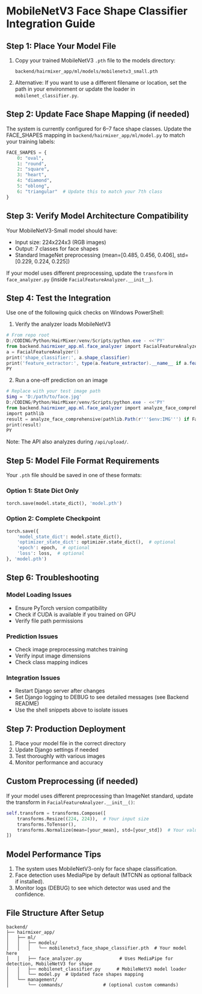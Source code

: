 # MobileNetV3 Face Shape Classifier Integration Guide

## Step 1: Place Your Model File

1. Copy your trained MobileNetV3 `.pth` file to the models directory:
   ```
   backend/hairmixer_app/ml/models/mobilenetv3_small.pth
   ```

2. Alternative: If you want to use a different filename or location, set the path in your environment or update the loader in `mobilenet_classifier.py`.

## Step 2: Update Face Shape Mapping (if needed)

The system is currently configured for 6–7 face shape classes. Update the FACE_SHAPES mapping in `backend/hairmixer_app/ml/model.py` to match your training labels:

```python
FACE_SHAPES = {
    0: "oval",
    1: "round", 
    2: "square",
    3: "heart",
    4: "diamond",
    5: "oblong",
    6: "triangular"  # Update this to match your 7th class
}
```

## Step 3: Verify Model Architecture Compatibility

Your MobileNetV3-Small model should have:
- Input size: 224x224x3 (RGB images)
- Output: 7 classes for face shapes
- Standard ImageNet preprocessing (mean=[0.485, 0.456, 0.406], std=[0.229, 0.224, 0.225])

If your model uses different preprocessing, update the `transform` in `face_analyzer.py` (inside `FacialFeatureAnalyzer.__init__`).

## Step 4: Test the Integration

Use one of the following quick checks on Windows PowerShell:

1) Verify the analyzer loads MobileNetV3

```powershell
# From repo root
D:/CODING/Python/HairMixer/venv/Scripts/python.exe - <<'PY'
from backend.hairmixer_app.ml.face_analyzer import FacialFeatureAnalyzer
a = FacialFeatureAnalyzer()
print('shape_classifier:', a.shape_classifier)
print('feature_extractor:', type(a.feature_extractor).__name__ if a.feature_extractor else None)
PY
```

2) Run a one-off prediction on an image

```powershell
# Replace with your test image path
$img = 'D:/path/to/face.jpg'
D:/CODING/Python/HairMixer/venv/Scripts/python.exe - <<'PY'
from backend.hairmixer_app.ml.face_analyzer import analyze_face_comprehensive
import pathlib
result = analyze_face_comprehensive(pathlib.Path(r'''$env:IMG''') if False else r'''REPLACE''')
print(result)
PY
```
Note: The API also analyzes during `/api/upload/`.

## Step 5: Model File Format Requirements

Your `.pth` file should be saved in one of these formats:

### Option 1: State Dict Only
```python
torch.save(model.state_dict(), 'model.pth')
```

### Option 2: Complete Checkpoint
```python
torch.save({
    'model_state_dict': model.state_dict(),
    'optimizer_state_dict': optimizer.state_dict(),  # optional
    'epoch': epoch,  # optional
    'loss': loss,  # optional
}, 'model.pth')
```

## Step 6: Troubleshooting

### Model Loading Issues
- Ensure PyTorch version compatibility
- Check if CUDA is available if you trained on GPU
- Verify file path permissions

### Prediction Issues
- Check image preprocessing matches training
- Verify input image dimensions
- Check class mapping indices

### Integration Issues
- Restart Django server after changes
- Set Django logging to DEBUG to see detailed messages (see Backend README)
- Use the shell snippets above to isolate issues

## Step 7: Production Deployment

1. Place your model file in the correct directory
2. Update Django settings if needed
3. Test thoroughly with various images
4. Monitor performance and accuracy

## Custom Preprocessing (if needed)

If your model uses different preprocessing than ImageNet standard, update the transform in `FacialFeatureAnalyzer.__init__()`:

```python
self.transform = transforms.Compose([
    transforms.Resize((224, 224)),  # Your input size
    transforms.ToTensor(),
    transforms.Normalize(mean=[your_mean], std=[your_std])  # Your values
])
```

## Model Performance Tips

1. The system uses MobileNetV3-only for face shape classification.
2. Face detection uses MediaPipe by default (MTCNN as optional fallback if installed).
3. Monitor logs (DEBUG) to see which detector was used and the confidence.

## File Structure After Setup

```
backend/
├── hairmixer_app/
│   ├── ml/
│   │   ├── models/
│   │   │   └── mobilenetv3_face_shape_classifier.pth  # Your model here
│   │   ├── face_analyzer.py              # Uses MediaPipe for detection, MobileNetV3 for shape
│   │   ├── mobilenet_classifier.py      # MobileNetV3 model loader
│   │   └── model.py  # Updated face shapes mapping
│   └── management/
│       └── commands/               # (optional custom commands)
```
